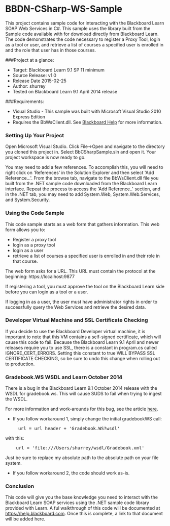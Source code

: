 # BBDN-CSharp-WS-Sample
This project contains sample code for interacting with the Blackboard Learn SOAP Web Services in C#. This sample uses the library built from the Sample code available with for download directly from Blackboard Learn. The code demonstrates the code necessary to register a Proxy Tool, login as a tool or user, and retrieve a list of courses a specified user is enrolled in and the role that user has in those courses.

###Project at a glance:
- Target: Blackboard Learn 9.1 SP 11 minimum
- Source Release: v1.0
- Release Date  2015-02-25
- Author: shurrey
- Tested on Blackboard Learn 9.1 April 2014 release

###Requirements:
- Visual Studio - This sample was built with Microsoft Visual Studio 2010 Express Edition
- Requires the BbWsClient.dll. See <a href="https://help.blackboard.com/en-us/Developer_Resources/010_Learn/Develop/Web_Services/Getting_Started/020-About_Web_Services_Sample_Code/010-Build_The_.NET_Web_Services_Library" target="_blank">Blackboard Help</a> for more information. 

### Setting Up Your Project
Open Microsoft Visual Studio. Click File->Open and navigate to the directory you cloned this project in. Select BbCSharpSample.sln and open it. Your project workspace is now ready to go.

You may need to add a few references. To accomplish this, you will need to right click on 'References' in the Solution Explorer and then select 'Add Reference...'. From the browse tab, navigate to the BbWsClient.dll file you built from the .NET sample code downloaded from the Blackboard Learn interface. Repeat the process to access the 'Add Reference..' section, and in the .NET tab, you may need to add System.Web, System.Web.Services, and System.Security.

### Using the Code Sample
This code sample starts as a web form that gathers information. This web form allows you to:
- Register a proxy tool
- login as a proxy tool
- login as a user
- retrieve a list of courses a specified user is enrolled in and their role in that course.

The web form asks for a URL. This URL must contain the protocol at the beginning:
	https://localhost:9877
	
If registering a tool, you must approve the tool on the Blackboard Learn side before you can login as a tool or a user. 

If logging in as a user, the user must have administrator rights in order to successfully query the Web Services and retrieve the desired data.

### Developer Virtual Machine and SSL Certificate Checking
If you decide to use the Blackboard Developer virtual machine, it is important to note that this VM contains a self-signed certificate, which will cause this code to fail. Because the Blackboard Learn 9.1 April and newer releases require you to use SSL, there is a constant in program.cs called IGNORE\_CERT\_ERRORS. Setting this constant to true WILL BYPASS SSL CERTIFICATE CHECKING, so be sure to undo this change when rolling out to production.

### Gradebook.WS WSDL and Learn October 2014
There is a bug in the Blackboard Learn 9.1 October 2014 release with the WSDL for gradebook.ws. This will cause SUDS to fail when trying to ingest the WSDL. 

For more information and work-arounds for this bug, see the article <a href="https://blackboard.secure.force.com/btbb_articleview?id=kA370000000H5Fc" target="_blank">here</a>.

- If you follow workaround 1, simply change the initial gradebookWS call:<br/>
  <pre>
    url = url_header + 'Gradebook.WS?wsdl'
  </pre>
with this:<br/>
<pre>
    url = 'file:///Users/shurrey/wsdl/Gradebook.xml'
</pre>

Just be sure to replace my absolute path to the absolute path on your file system.

- If you follow workaround 2, the code should work as-is.

### Conclusion
This code will give you the base knowledge you need to interact with the Blackboard Learn SOAP services using the .NET sample code library provided with Learn. A ful walkthrough of this code will be documented at https://help.blackboard.com. Once this is complete, a link to that document will be added here.

<!-- For a thorough walkthrough of this code, visit the corresponding Blackboard Help page <a href="http://help.blackboard.com/en-us/Learn/9.1_2014_04/Administrator/080_Developer_Resources/020_Develop/020_Web_Services/010_Examples/Get_Course_Announcements_With_Python" target="_blank">here</a>. -->

